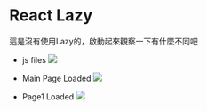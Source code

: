# React Lazy

這是沒有使用Lazy的，啟動起來觀察一下有什麼不同吧

- js files
![](https://i.imgur.com/s9zGX5a.png)

- Main Page Loaded
![](https://i.imgur.com/DNc8lKJ.png)

- Page1 Loaded
![](https://i.imgur.com/pR22Tbb.png)

